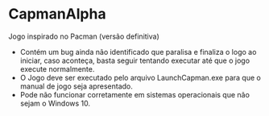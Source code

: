 # CapmanAlpha
Jogo inspirado no Pacman (versão definitiva)

* Contém um bug ainda não identificado que paralisa e finaliza o logo ao iniciar, caso aconteça, basta seguir tentando executar até que o jogo execute normalmente. 
* O Jogo deve ser executado pelo arquivo LaunchCapman.exe para que o manual de jogo seja apresentado.
* Pode não funcionar corretamente em sistemas operacionais que não sejam o Windows 10.
